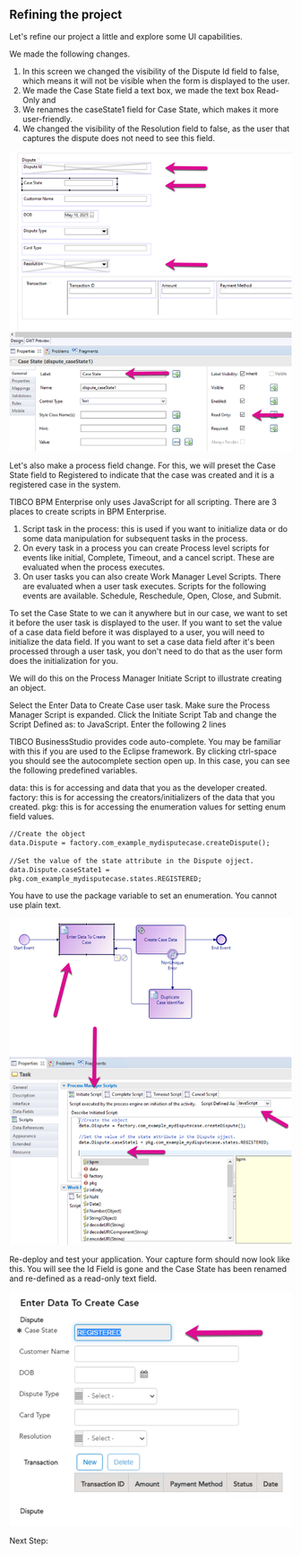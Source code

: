 ## Refining the project
Let's refine our project a little and explore some UI capabilities.

We made the following changes.
1. In this screen we changed the visibility of the Dispute Id field to false, which means it will not be visible when the form is displayed to the user.
2. We made the Case State field a text box, we made the text box Read-Only and 
3. We renames the caseState1 field for Case State, which makes it more user-friendly.
4. We changed the visibility of the Resolution field to false, as the user that captures the dispute does not need to see this field.

![refine_project](images/Refine/1.png)

Let's also make a process field change. For this, we will preset the Case State field to Registered to indicate that the case was created and it is a registered case in the system.

TIBCO BPM Enterprise only uses JavaScript for all scripting. There are 3 places to create scripts in BPM Enterprise. 
1. Script task in the process: this is used if you want to initialize data or do some data manipulation for subsequent tasks in the process. 
2. On every task in a process you can create Process level scripts for events like initial, Complete, Timeout, and a cancel script. These are evaluated when the process executes. 
3. On user tasks you can also create Work Manager Level Scripts. There are evaluated when a user task executes. Scripts for the following events are available. Schedule, Reschedule, Open, Close, and Submit. 

To set the Case State to we can it anywhere but in our case, we want to set it before the user task is displayed to the user. If you want to set the value of a case data field before it was displayed to a user, you will need to initialize the data field. If you want to set a case data field after it's been processed through a user task, you don't need to do that as the user form does the initialization for you. 

We will do this on the Process Manager Initiate Script to illustrate creating an object.

Select the Enter Data to Create Case user task. Make sure the Process Manager Script is expanded. Click the Initiate Script Tab and change the Script Defined as: to JavaScript. Enter the following 2 lines

TIBCO BusinessStudio provides code auto-complete. You may be familiar with this if you are used to the Eclipse framework. By clicking ctrl-space you should see the autocomplete section open up. In this case, you can see the following predefined variables. 

data: this is for accessing and data that you as the developer created. 
factory: this is for accessing the creators/initializers of the data that you created. 
pkg: this is for accessing the enumeration values for setting enum field values. 

```
//Create the object
data.Dispute = factory.com_example_mydisputecase.createDispute();

//Set the value of the state attribute in the Dispute ojject.
data.Dispute.caseState1 = pkg.com_example_mydisputecase.states.REGISTERED;
```

You have to use the package variable to set an enumeration. You cannot use plain text.

![refine_project](images/Refine/2.png)

Re-deploy and test your application. Your capture form should now look like this. You will see the Id Field is gone and the Case State has been renamed and re-defined as a read-only text field.

![refine_project](images/Refine/3.png)

Next Step: